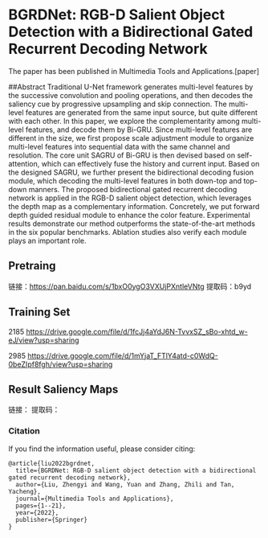 # BGRDNet: RGB-D Salient Object Detection with a Bidirectional Gated Recurrent Decoding Network
The paper has been published in Multimedia Tools and Applications.[paper]

##Abstract
Traditional U-Net framework generates multi-level features by the successive convolution and pooling operations, and then decodes the saliency cue by progressive upsampling and skip connection. The multi-level features are generated from the same input source, but quite different with each other. In this paper, we explore the complementarity among multi-level features, and decode them by Bi-GRU. Since multi-level features are different in the size, we first propose scale adjustment module to organize multi-level features into sequential data with the same channel and resolution. The core unit SAGRU of Bi-GRU is then devised based on self-attention, which can effectively fuse the history and current input. Based on the designed SAGRU, we further present the bidirectional decoding fusion module,
which decoding the multi-level features in both down-top and top-down manners. The proposed bidirectional gated recurrent decoding network is applied in the RGB-D salient object detection, which leverages the depth map as a complementary information. Concretely, we put forward depth guided residual module to enhance the color feature. Experimental results demonstrate our method outperforms the state-of-the-art methods in the six popular benchmarks. Ablation studies also verify each module plays an important role.

## Pretraing 

链接：https://pan.baidu.com/s/1bxO0ygO3VXUjPXntleVNtg 
提取码：b9yd 



## Training Set
2185
https://drive.google.com/file/d/1fcJj4aYdJ6N-TvvxSZ_sBo-xhtd_w-eJ/view?usp=sharing


2985
https://drive.google.com/file/d/1mYjaT_FTlY4atd-c0WdQ-0beZIpf8fgh/view?usp=sharing

##  Result Saliency Maps
链接：
提取码： 



### Citation

If you find the information useful, please consider citing:

```
@article{liu2022bgrdnet,
  title={BGRDNet: RGB-D salient object detection with a bidirectional gated recurrent decoding network},
  author={Liu, Zhengyi and Wang, Yuan and Zhang, Zhili and Tan, Yacheng},
  journal={Multimedia Tools and Applications},
  pages={1--21},
  year={2022},
  publisher={Springer}
}
```
